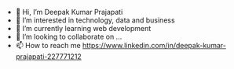 - 👋 Hi, I’m Deepak Kumar Prajapati 
- 👀 I’m interested in technology, data and business 
- 🌱 I’m currently learning web development 
- 💞️ I’m looking to collaborate on ...
- 📫 How to reach me https://www.linkedin.com/in/deepak-kumar-prajapati-227771212

<!---
deepak-kr-prajapati/deepak-kr-prajapati is a ✨ special ✨ repository because its `README.md` (this file) appears on your GitHub profile.
You can click the Preview link to take a look at your changes.
--->
